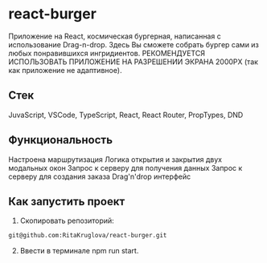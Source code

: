 # react-burger
Приложение на React, космическая бургерная, написанная с использование Drag-n-drop.
Здесь Вы сможете собрать бургер сами из любых понравившихся ингридиентов.
РЕКОМЕНДУЕТСЯ ИСПОЛЬЗОВАТЬ ПРИЛОЖЕНИЕ НА РАЗРЕШЕНИИ ЭКРАНА 2000PX (так как приложение не адаптивное).
## Стек
JuvaScript, VSCode, TypeScript, React, React Router, PropTypes, DND
## Функциональность
Настроена маршрутизация
Логика открытия и закрытия двух модальных окон
Запрос к серверу для получения данных
Запрос к серверу для создания заказа
Drag'n'drop интерфейс
## Как запустить проект
1. Скопировать репозиторий:
```bash
git@github.com:RitaKruglova/react-burger.git
```
2. Ввести в терминале npm run start.
